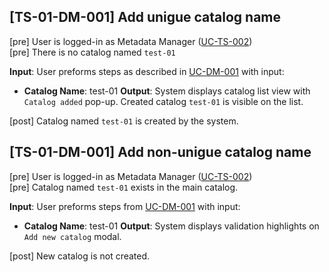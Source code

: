 [TS-01-DM-001] Add unigue catalog name
---

[pre] User is logged-in as Metadata Manager ([UC-TS-002](../../use_cases/06_Authentication/UC-TS-002.md))<br>
[pre] There is no catalog named `test-01`

**Input**: User preforms steps as described in [UC-DM-001](../../use_cases/01_Data_managment/UC-DM-001.md) with input:<br>
- **Catalog Name**: test-01
**Output**: System displays catalog list view with `Catalog added` pop-up. Created catalog `test-01` is visible on the list.

[post] Catalog named `test-01` is created by the system.<br> 


[TS-01-DM-001] Add non-unigue catalog name
---

[pre] User is logged-in as Metadata Manager ([UC-TS-002](../../use_cases/06_Authentication/UC-TS-002.md))<br>
[pre] Catalog named `test-01` exists in the main catalog.<br>
 
**Input**: User preforms steps from [UC-DM-001](../../use_cases/01_Data_managment/UC-DM-001.md) with input:<br>
- **Catalog Name**: test-01
**Output**: System displays validation highlights on `Add new catalog` modal.

[post] New catalog is not created.
